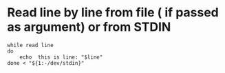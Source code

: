 # Read line by line from file ( if passed as argument) or from STDIN

    while read line
    do
        echo  this is line: "$line"
    done < "${1:-/dev/stdin}"
